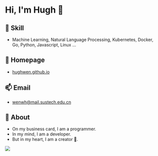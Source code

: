 # Hi, I'm Hugh 👋

## 🔭 Skill

- Machine Learning, Natural Language Processing, Kubernetes, Docker, Go, Python, Javascript, Linux ...

## 💬 Homepage

- [hughwen.github.io](https://hughwen.github.io/#/)

## 📫 Email

- wenwh@mail.sustech.edu.cn

## 💫 About

- On my business card, I am a programmer.
- In my mind, I am a developer.
- But in my heart, I am a creator 🙈.

![](https://github-readme-stats.vercel.app/api?username=HughWen&show_icons=true&line_height=21&show_icons=true&theme=vue&hide_border=true)
